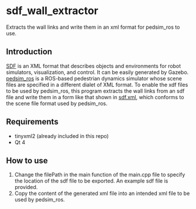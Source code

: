 # sdf_wall_extractor
Extracts the wall links and write them in an xml format for pedsim_ros to use.

## Introduction
[SDF](http://sdformat.org/) is an XML format that describes objects and environments for robot simulators, visualization, and control. It can be easily generated by Gazebo. [pedsim_ros](https://github.com/zchenpds/pedsim_ros) is a ROS-based pedestrian dynamics simulator whose scene files are specified in a different dialet of XML format. To enable the xdf files to be used by pedsim_ros, this program extracts the wall links from an sdf file and write them in a form like that shown in [sdf.xml](https://github.com/zchenpds/sdf_wall_extractor/blob/master/sdf.xml), which conforms to the scene file format used by pedsim_ros.

## Requirements
* tinyxml2 (already included in this repo)
* Qt 4

## How to use
1. Change the filePath in the main function of the main.cpp file to specify the location of the sdf file to be exported. An example sdf file is provided.
1. Copy the content of the generated xml file into an intended xml file to be used by pedsim_ros. 
